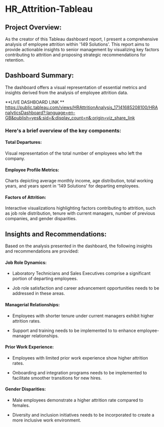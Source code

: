 # HR_Attrition-Tableau

## Project Overview:
As the creator of this Tableau dashboard report, I present a comprehensive analysis of employee attrition within '149 Solutions'. This report aims to provide actionable insights to senior management by visualizing key factors contributing to attrition and proposing strategic recommendations for retention.

## Dashboard Summary:
The dashboard offers a visual representation of essential metrics and insights derived from the analysis of employee attrition data. 

**LIVE DASHBOARD LINK **
https://public.tableau.com/views/HRAttritionAnalysis_17141685208100/HRAnalyticsDashboard?:language=en-GB&publish=yes&:sid=&:display_count=n&:origin=viz_share_link

### **Here's a brief overview of the key components:**

#### Total Departures:
  Visual representation of the total number of employees who left the company.
  
#### Employee Profile Metrics:
  Charts depicting average monthly income, age distribution, total working years, and years spent in '149 Solutions' for departing employees.
  
#### Factors of Attrition:
  Interactive visualizations highlighting factors contributing to attrition, such as job role distribution, tenure with current managers, number of previous companies, and gender disparities.
  
## **Insights and Recommendations:**
  Based on the analysis presented in the dashboard, the following insights and recommendations are provided:

#### Job Role Dynamics:
- Laboratory Technicians and Sales Executives comprise a significant portion of departing employees.

-  Job role satisfaction and career advancement opportunities needs to be addressed in these areas.
  
#### Managerial Relationships:
- Employees with shorter tenure under current managers exhibit higher attrition rates.

- Support and training needs to be implemented to to enhance employee-manager relationships.
  
#### Prior Work Experience:
- Employees with limited prior work experience show higher attrition rates.

-  Onboarding and integration programs needs to be implemented to facilitate smoother transitions for new hires.
  
#### Gender Disparities:
- Male employees demonstrate a higher attrition rate compared to females.

-  Diversity and inclusion initiatives needs to be incorporated to create a more inclusive work environment.

